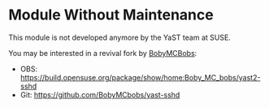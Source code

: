 Module Without Maintenance
==========================

This module is not developed anymore by the YaST team at SUSE.

You may be interested in a revival fork
by [BobyMCBobs](https://github.com/BobyMCbobs):

- OBS: <https://build.opensuse.org/package/show/home:Boby_MC_bobs/yast2-sshd>
- Git: <https://github.com/BobyMCbobs/yast-sshd>
